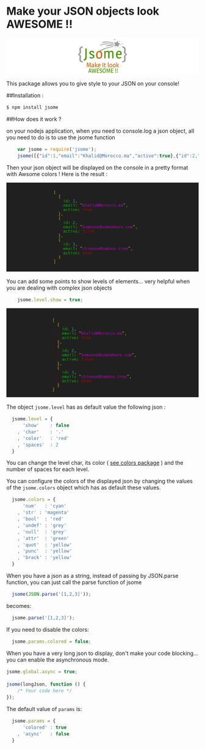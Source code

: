 Make your JSON objects look AWESOME !!
====================================

![Jsome](https://raw.githubusercontent.com/Javascipt/Jsome/master/logo.png)

This package allows you to give style to your JSON on your console!

##Installation :

```bash
$ npm install jsome
```

##How does it work ?

on your nodejs application, when you need to console.log a json object, all you need to do is to use the jsome function

```javascript
    var jsome = require('jsome');
    jsome([{"id":1,"email":"Khalid@Morocco.ma","active":true},{"id":2,"email":"Someone@somewhere.com","active":false},{"id":3,"email":"chinese@bamboo.tree","active":true}]);
```

Then your json object will be displayed on the console in a pretty format with Awsome colors !
Here is the result :

![jsome](https://raw.githubusercontent.com/Javascipt/Jsome/master/examples/example1.png)

You can add some points to show levels of elements... very helpful when you are dealing with complex json objects

```javascript
    jsome.level.show = true;
```

![jsome](https://raw.githubusercontent.com/Javascipt/Jsome/master/examples/example2.png)

The object `jsome.level` has as default value the following json :

```javascript
  jsome.level = {
      'show'    : false
    , 'char'    : '.'
    , 'color'   : 'red'
    , 'spaces'  : 2
  }
```

You can change the level char, its color ( [see colors package](http://npmjs.org/package/colors) ) and the number of spaces for each level.

You can configure the colors of the displayed json by changing the values of the `jsome.colors` object which has as default these values.

```javascript
  jsome.colors = {
      'num'   : 'cyan'
    , 'str'	: 'magenta'
    , 'bool'  : 'red'
    , 'undef' : 'grey'
    , 'null'  : 'grey'
    , 'attr'  : 'green'
    , 'quot'  : 'yellow'
    , 'punc'  : 'yellow'
    , 'brack' : 'yellow'
  }
```

When you have a json as a string, instead of passing by JSON.parse function, you can just call the parse function of jsome

```javascript
  jsome(JSON.parse('[1,2,3]'));
```

becomes:

```javascript
  jsome.parse('[1,2,3]');
```

If you need to disable the colors:

```javascript
  jsome.params.colored = false;
```

When you have a very long json to display, don't make your code blocking... you can enable the asynchronous mode.

```javascript
jsome.global.async = true;

jsome(longJson, function () {
    /* Your code here */
});
```

The default value of `params` is:

```javascript
  jsome.params = {
      'colored' : true
    , 'async'   : false
  }
```

